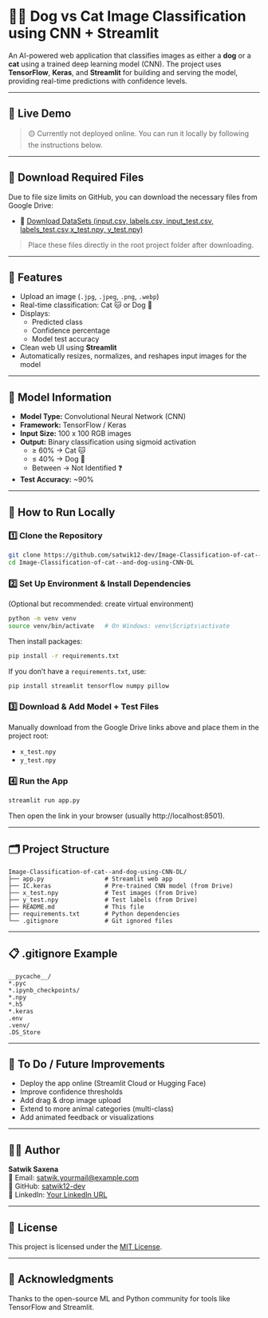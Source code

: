 
# 🐶🐱 Dog vs Cat Image Classification using CNN + Streamlit

An AI-powered web application that classifies images as either a **dog** or a **cat** using a trained deep learning model (CNN). The project uses **TensorFlow**, **Keras**, and **Streamlit** for building and serving the model, providing real-time predictions with confidence levels.

---

## 📸 Live Demo

> 🟡 Currently not deployed online. You can run it locally by following the instructions below.

---

## 📂 Download Required Files

Due to file size limits on GitHub, you can download the necessary files from Google Drive:

- 📂 [Download DataSets (input.csv, labels.csv, input_test.csv, labels_test.csv,x_test.npy, y_test.npy)](https://drive.google.com/drive/folders/1GKyDuHlT7LzthTGyxbqjuZSCZWaBzkkh?usp=sharing )

> Place these files directly in the root project folder after downloading.

---

## 🚀 Features

- Upload an image (`.jpg`, `.jpeg`, `.png`, `.webp`)
- Real-time classification: Cat 🐱 or Dog 🐶
- Displays:
  - Predicted class
  - Confidence percentage
  - Model test accuracy
- Clean web UI using **Streamlit**
- Automatically resizes, normalizes, and reshapes input images for the model

---

## 🧠 Model Information

- **Model Type:** Convolutional Neural Network (CNN)
- **Framework:** TensorFlow / Keras
- **Input Size:** 100 x 100 RGB images
- **Output:** Binary classification using sigmoid activation
  - ≥ 60% → Cat 🐱
  - ≤ 40% → Dog 🐶
  - Between → Not Identified ❓
- **Test Accuracy:** ~90%

---

## 🧪 How to Run Locally

### 1️⃣ Clone the Repository

```bash
git clone https://github.com/satwik12-dev/Image-Classification-of-cat--and-dog-using-CNN-DL.git
cd Image-Classification-of-cat--and-dog-using-CNN-DL
```

### 2️⃣ Set Up Environment & Install Dependencies

(Optional but recommended: create virtual environment)

```bash
python -m venv venv
source venv/bin/activate   # On Windows: venv\Scripts\activate
```

Then install packages:

```bash
pip install -r requirements.txt
```

If you don’t have a `requirements.txt`, use:

```bash
pip install streamlit tensorflow numpy pillow
```

### 3️⃣ Download & Add Model + Test Files

Manually download from the Google Drive links above and place them in the project root:
- `x_test.npy`
- `y_test.npy`

### 4️⃣ Run the App

```bash
streamlit run app.py
```

Then open the link in your browser (usually http://localhost:8501).

---

## 🗂️ Project Structure

```
Image-Classification-of-cat--and-dog-using-CNN-DL/
├── app.py                 # Streamlit web app
├── IC.keras               # Pre-trained CNN model (from Drive)
├── x_test.npy             # Test images (from Drive)
├── y_test.npy             # Test labels (from Drive)
├── README.md              # This file
├── requirements.txt       # Python dependencies
└── .gitignore             # Git ignored files
```

---

## 📋 .gitignore Example

```
__pycache__/
*.pyc
*.ipynb_checkpoints/
*.npy
*.h5
*.keras
.env
.venv/
.DS_Store
```

---

## 🔧 To Do / Future Improvements

- Deploy the app online (Streamlit Cloud or Hugging Face)
- Improve confidence thresholds
- Add drag & drop image upload
- Extend to more animal categories (multi-class)
- Add animated feedback or visualizations

---

## 🧑‍💻 Author

**Satwik Saxena**  
📧 Email: satwik.yourmail@example.com  
🔗 GitHub: [satwik12-dev](https://github.com/satwik12-dev)  
🔗 LinkedIn: [Your LinkedIn URL](https://linkedin.com/in/your-link)

---

## 📜 License

This project is licensed under the [MIT License](LICENSE).

---

## 🙏 Acknowledgments

Thanks to the open-source ML and Python community for tools like TensorFlow and Streamlit.
